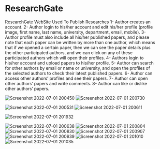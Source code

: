 # ResearchGate
ResearchGate WebSite Used To Publish Researches
1- Author creates an account.
2- Author login to his/her account and edit his/her profile (profile image, 
first name, last name, university, department, email, mobile).
3- Author profile must also include all his/her published papers, and please 
note that each paper can be written by more than one author, which 
means that if we opened a certain paper, then we can see the paper 
details plus the other participated authors, and we can click on any of 
these participated authors which will open their profiles.
4- Authors login to his/her account and upload papers to his/her profile.
5- Author can search for other authors by email or name or university, and 
open the profiles of the selected authors to check their latest published 
papers.
6- Author can access other authors’ profiles and see their papers.
7- Author can open other authors’ papers and write comments.
8- Author can like or dislike other authors’ papers.

![Screenshot 2022-07-01 200450](https://user-images.githubusercontent.com/84684863/176948778-cee957b3-88c3-4566-a715-6c1c54af6421.png)
![Screenshot 2022-07-01 200730](https://user-images.githubusercontent.com/84684863/176948803-3dd98c2e-8c8f-48a6-8e22-6e556a3da744.png)

![Screenshot 2022-07-01 200531](https://user-images.githubusercontent.com/84684863/176948322-cbe11ba4-4fde-4429-9e7c-673c62298bb6.png)
![Screenshot 2022-07-01 200611](https://user-images.githubusercontent.com/84684863/176948359-0240b1d8-b2aa-4297-93a8-f600f0544542.png)

![Screenshot 2022-07-01 201932](https://user-images.githubusercontent.com/84684863/176949289-e63cfda3-e95c-4382-b40b-cf35a50875d5.png)

![Screenshot 2022-07-01 200638](https://user-images.githubusercontent.com/84684863/176948417-26b90bec-48d6-4307-b508-49f3ebc44ad0.png)
![Screenshot 2022-07-01 200804](https://user-images.githubusercontent.com/84684863/176948468-870d9597-684b-41a1-87f2-ed01b3e786e5.png)
![Screenshot 2022-07-01 200830](https://user-images.githubusercontent.com/84684863/176948514-96a2d692-686e-4b26-a33c-58a3cd2fa44c.png)
![Screenshot 2022-07-01 200907](https://user-images.githubusercontent.com/84684863/176948525-87eb376d-e284-4f16-ab79-63ec874013c3.png)
![Screenshot 2022-07-01 200939](https://user-images.githubusercontent.com/84684863/176948534-0dab3311-48d3-415c-b28a-779cc60dbc13.png)
![Screenshot 2022-07-01 201010](https://user-images.githubusercontent.com/84684863/176948553-2070d995-fada-4c1c-b5f6-c62806eccbb3.png)
![Screenshot 2022-07-01 201035](https://user-images.githubusercontent.com/84684863/176948564-15cb3e90-ffa6-4799-b506-bc937837c25c.png)
